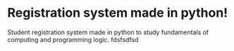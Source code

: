 # Registration system made in python!
Student registration system made in python to study fundamentals of computing and programming logic.
fdsfsdfsd
